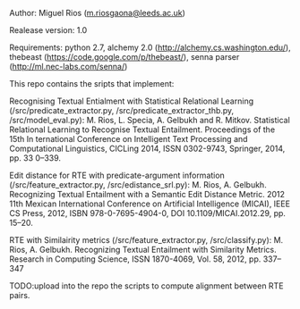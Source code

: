Author: Miguel Rios (m.riosgaona@leeds.ac.uk)

Realease version: 1.0

Requirements: python 2.7, alchemy 2.0 (http://alchemy.cs.washington.edu/), thebeast (https://code.google.com/p/thebeast/), senna parser (http://ml.nec-labs.com/senna/)

This repo contains the sripts that implement: 

Recognising Textual Entialment with Statistical Relational Learning (/src/predicate_extractor.py, /src/predicate_extractor_thb.py, /src/model_eval.py): M. Rios, L. Specia, A. Gelbukh and R. Mitkov. Statistical Relational Learning to Recognise Textual Entailment. Proceedings of the 15th In    ternational Conference on Intelligent Text Processing and Computational Linguistics, CICLing 2014, ISSN 0302-9743, Springer, 2014, pp. 33    0–339.

Edit distance for RTE with predicate-argument information (/src/feature_extractor.py, /src/edistance_srl.py): M. Rios, A. Gelbukh. Recognizing Textual Entailment with a Semantic Edit Distance Metric. 2012 11th Mexican International Conference on Artificial Intelligence (MICAI), IEEE CS Press, 2012, ISBN 978-0-7695-4904-0, DOI 10.1109/MICAI.2012.29, pp. 15–20.

RTE with Similairity metrics (/src/feature_extractor.py, /src/classify.py): M. Rios, A. Gelbukh. Recognizing Textual Entailment with Similarity Metrics. Research in Computing Science, ISSN 1870-4069, Vol. 58, 2012, pp. 337–347


TODO:upload into the repo the scripts to compute alignment between RTE pairs.


